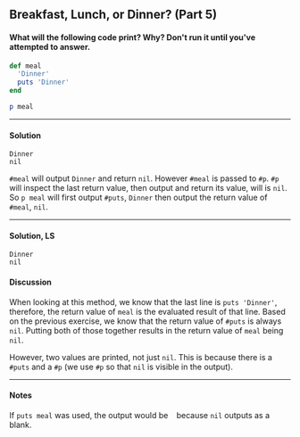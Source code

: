 ## Breakfast, Lunch, or Dinner? (Part 5)
#### What will the following code print? Why? Don't run it until you've attempted to answer.
```ruby
def meal
  'Dinner'
  puts 'Dinner'
end

p meal
```
___
#### Solution
```
Dinner
nil
```
`#meal` will output `Dinner` and return `nil`.  However `#meal` is passed to `#p`.  `#p` will inspect the last return value, then output and return its value, will is `nil`.  So `p meal` will first output `#puts`, `Dinner` then output the return value of `#meal`, `nil`.
___
#### Solution, LS
```
Dinner
nil
```
#### Discussion
When looking at this method, we know that the last line is `puts 'Dinner'`, therefore, the return value of `meal` is the evaluated result of that line. Based on the previous exercise, we know that the return value of `#puts` is always `nil`. Putting both of those together results in the return value of `meal` being `nil`.

However, two values are printed, not just `nil`. This is because there is a `#puts` and a `#p` (we use `#p` so that `nil` is visible in the output).
___
#### Notes
If `puts meal` was used, the output would be ` ` because `nil` outputs as a blank.